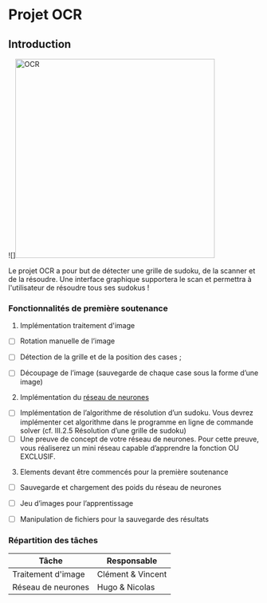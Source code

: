 # Projet OCR
## Introduction
![]<img src="https://cdn.sick.com/media/ZOOM/2/82/782/IM0077782.png" alt="OCR" height="400">

Le projet OCR a pour but de détecter une grille de sudoku, de la scanner et de la résoudre. Une interface graphique supportera le scan et permettra à l'utilisateur de résoudre tous ses sudokus !

### Fonctionnalités de première soutenance

1. Implémentation traitement d'image

- [ ] Rotation manuelle de l’image
- [ ] Détection de la grille et de la position des cases ;
- [ ] Découpage de l’image (sauvegarde de chaque case sous la forme d’une image) 


2. Implémentation du [réseau de neurones](https://metalblog.ctif.com/wp-content/uploads/sites/3/2021/04/Reseau-de-neurones-pour-faire-du-Machine-Learning.jpg)

- [ ] Implémentation de l’algorithme de résolution d’un sudoku. Vous devrez implémenter cet algorithme
      dans le programme en ligne de commande solver (cf. III.2.5 Résolution d’une grille de sudoku)
- [ ]  Une preuve de concept de votre réseau de neurones. Pour cette preuve, vous réaliserez un mini réseau
       capable d’apprendre la fonction OU EXCLUSIF.
       
3. Elements devant être commencés pour la première soutenance
- [ ] Sauvegarde et chargement des poids du réseau de neurones
- [ ] Jeu d’images pour l’apprentissage
- [ ] Manipulation de fichiers pour la sauvegarde des résultats 


### Répartition des tâches

Tâche | Responsable
------------ | -------------
Traitement d'image | Clément & Vincent
Réseau de neurones | Hugo & Nicolas
